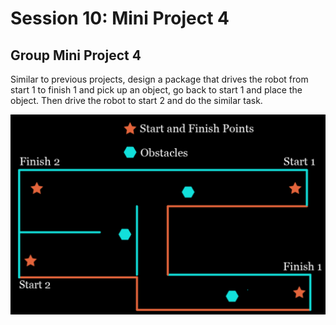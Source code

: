 # Session 10: Mini Project 4

## Group Mini Project 4

Similar to previous projects, design a package that drives the robot from start 1 to finish 1 and pick up an object, go back to start 1 and place the object. Then drive the robot to start 2 and do the similar task.

![Project_4 Map](project4.png)
